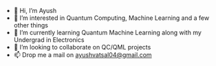 - 👋 Hi, I’m Ayush
- 👀 I’m interested in Quantum Computing, Machine Learning and a few other things
- 🌱 I’m currently learning Quantum Machine Learning along with my Undergrad in Electronics
- 💞️ I’m looking to collaborate on QC/QML projects
- 📫 Drop me a mail on ayushvatsal04@gmail.com

<!---
Ayush863/Ayush863 is a ✨ special ✨ repository because its `README.md` (this file) appears on your GitHub profile.
You can click the Preview link to take a look at your changes.
--->
